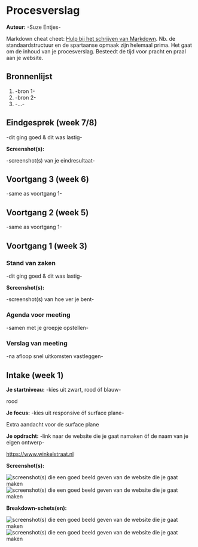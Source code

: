 # Procesverslag
**Auteur:** -Suze Entjes-

Markdown cheat cheet: [Hulp bij het schrijven van Markdown](https://github.com/adam-p/markdown-here/wiki/Markdown-Cheatsheet). Nb. de standaardstructuur en de spartaanse opmaak zijn helemaal prima. Het gaat om de inhoud van je procesverslag. Besteedt de tijd voor pracht en praal aan je website.



## Bronnenlijst
1. -bron 1-
2. -bron 2-
3. -...-



## Eindgesprek (week 7/8)

-dit ging goed & dit was lastig-

**Screenshot(s):**

-screenshot(s) van je eindresultaat-



## Voortgang 3 (week 6)

-same as voortgang 1-



## Voortgang 2 (week 5)

-same as voortgang 1-



## Voortgang 1 (week 3)

### Stand van zaken

-dit ging goed & dit was lastig-

**Screenshot(s):**

-screenshot(s) van hoe ver je bent-

### Agenda voor meeting

-samen met je groepje opstellen-

### Verslag van meeting

-na afloop snel uitkomsten vastleggen-



## Intake (week 1)

**Je startniveau:** -kies uit zwart, rood óf blauw-

rood

**Je focus:** -kies uit responsive óf surface plane-

Extra aandacht voor de surface plane

**Je opdracht:** -link naar de website die je gaat namaken óf de naam van je eigen ontwerp-

https://www.winkelstraat.nl

**Screenshot(s):**


![screenshot(s) die een goed beeld geven van de website die je gaat maken](images/breakdownschets.PNG)
![screenshot(s) die een goed beeld geven van de website die je gaat maken](images/breakdownschets2.PNG)


**Breakdown-schets(en):**

![screenshot(s) die een goed beeld geven van de website die je gaat maken](images/breakdownschets.png)
![screenshot(s) die een goed beeld geven van de website die je gaat maken](images/breakdownschets2.png)
